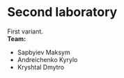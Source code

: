 # Second laboratory
First variant.</br>
__Team:__ 
* Sapbyiev Maksym
* Andreichenko Kyrylo
* Kryshtal Dmytro
